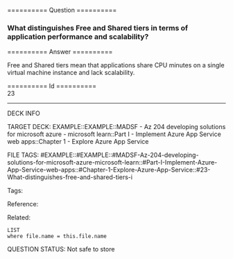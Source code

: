 ========== Question ==========  

### What distinguishes Free and Shared tiers in terms of application performance and scalability?  

========== Answer ==========  

Free and Shared tiers mean that applications share CPU minutes on a single
virtual machine instance and lack scalability.

========== Id ==========  
23

---

DECK INFO

TARGET DECK: EXAMPLE::EXAMPLE::MADSF - Az 204 developing solutions for microsoft azure - microsoft learn::Part I - Implement Azure App Service web apps::Chapter 1 - Explore Azure App Service

FILE TAGS: #EXAMPLE::#EXAMPLE::#MADSF-Az-204-developing-solutions-for-microsoft-azure-microsoft-learn::#Part-I-Implement-Azure-App-Service-web-apps::#Chapter-1-Explore-Azure-App-Service::#23-What-distinguishes-free-and-shared-tiers-i

Tags:

Reference:

Related:

```dataview
LIST
where file.name = this.file.name
```

QUESTION STATUS: Not safe to store
